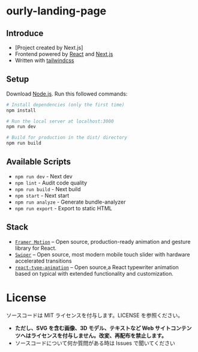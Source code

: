 # ourly-landing-page

## Introduce

- [Project created by Next.js]
- Frontend powered by [React](https://github.com/facebook/react) and [Next.js](https://github.com/vercel/next.js)
- Written with [tailwindcss](https://github.com/tailwindlabs/tailwindcss)

## Setup

Download [Node.js](https://nodejs.org/en/download/). Run this followed commands:

```bash
# Install dependencies (only the first time)
npm install

# Run the local server at localhost:3000
npm run dev

# Build for production in the dist/ directory
npm run build
```

## Available Scripts

- `npm run dev` - Next dev
- `npm lint` - Audit code quality
- `npm run build` - Next build
- `npm start` - Next start
- `npm run analyze` - Generate bundle-analyzer
- `npm run export` - Export to static HTML

## Stack

- [`Framer Motion`](https://github.com/framer/motion) &ndash; Open source, production-ready animation and gesture library for React.
- [`Swiper`](https://github.com/nolimits4web/swiper) &ndash; Open source, most modern mobile touch slider with hardware accelerated transitions
- [`react-type-animation`](https://github.com/maxeth/react-type-animation) &ndash; Open source,a React typewriter animation based on typical with extended functionality and customization.

# License

ソースコードは MIT ライセンスを付与します。LICENSE を参照ください。

- **ただし、SVG を含む画像、3D モデル、テキストなど Web サイトコンテンツへはライセンスを付与しません。改変、再配布を禁止します。**
- ソースコードについて何か質問がある時は Issues で聞いてください
